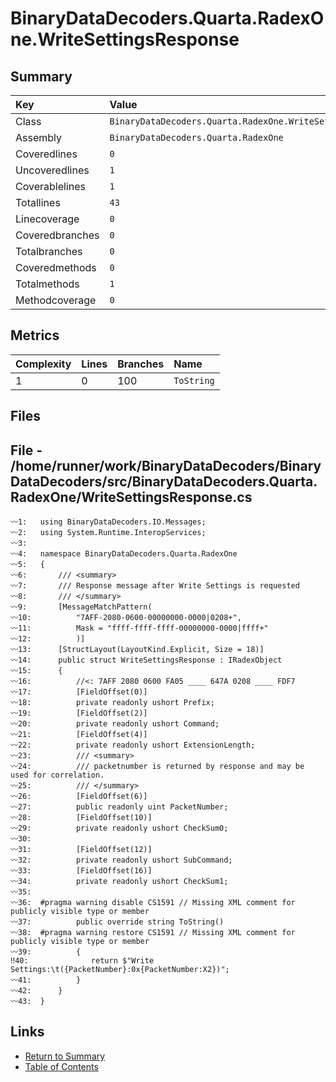 ﻿# BinaryDataDecoders.Quarta.RadexOne.WriteSettingsResponse

## Summary

| Key             | Value                                                      |
| :-------------- | :--------------------------------------------------------- |
| Class           | `BinaryDataDecoders.Quarta.RadexOne.WriteSettingsResponse` |
| Assembly        | `BinaryDataDecoders.Quarta.RadexOne`                       |
| Coveredlines    | `0`                                                        |
| Uncoveredlines  | `1`                                                        |
| Coverablelines  | `1`                                                        |
| Totallines      | `43`                                                       |
| Linecoverage    | `0`                                                        |
| Coveredbranches | `0`                                                        |
| Totalbranches   | `0`                                                        |
| Coveredmethods  | `0`                                                        |
| Totalmethods    | `1`                                                        |
| Methodcoverage  | `0`                                                        |

## Metrics

| Complexity | Lines | Branches | Name       |
| :--------- | :---- | :------- | :--------- |
| 1          | 0     | 100      | `ToString` |

## Files

## File - /home/runner/work/BinaryDataDecoders/BinaryDataDecoders/src/BinaryDataDecoders.Quarta.RadexOne/WriteSettingsResponse.cs

```CSharp
〰1:   using BinaryDataDecoders.IO.Messages;
〰2:   using System.Runtime.InteropServices;
〰3:   
〰4:   namespace BinaryDataDecoders.Quarta.RadexOne
〰5:   {
〰6:       /// <summary>
〰7:       /// Response message after Write Settings is requested
〰8:       /// </summary>
〰9:       [MessageMatchPattern(
〰10:          "7AFF-2080-0600-00000000-0000|0208+",
〰11:          Mask = "ffff-ffff-ffff-00000000-0000|ffff+"
〰12:          )]
〰13:      [StructLayout(LayoutKind.Explicit, Size = 18)]
〰14:      public struct WriteSettingsResponse : IRadexObject
〰15:      {
〰16:          //<: 7AFF 2080 0600 FA05 ____ 647A 0208 ____ FDF7
〰17:          [FieldOffset(0)]
〰18:          private readonly ushort Prefix;
〰19:          [FieldOffset(2)]
〰20:          private readonly ushort Command;
〰21:          [FieldOffset(4)]
〰22:          private readonly ushort ExtensionLength;
〰23:          /// <summary>
〰24:          /// packetnumber is returned by response and may be used for correlation.
〰25:          /// </summary>
〰26:          [FieldOffset(6)]
〰27:          public readonly uint PacketNumber;
〰28:          [FieldOffset(10)]
〰29:          private readonly ushort CheckSum0;
〰30:  
〰31:          [FieldOffset(12)]
〰32:          private readonly ushort SubCommand;
〰33:          [FieldOffset(16)]
〰34:          private readonly ushort CheckSum1;
〰35:  
〰36:  #pragma warning disable CS1591 // Missing XML comment for publicly visible type or member
〰37:          public override string ToString()
〰38:  #pragma warning restore CS1591 // Missing XML comment for publicly visible type or member
〰39:          {
‼40:              return $"Write Settings:\t({PacketNumber}:0x{PacketNumber:X2})";
〰41:          }
〰42:      }
〰43:  }
```

## Links

* [Return to Summary](Summary.md)
* [Table of Contents](../TOC.md)

